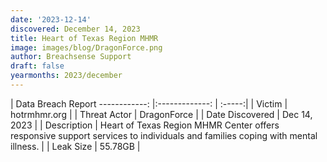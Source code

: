 ```yaml
---
date: '2023-12-14'
discovered: December 14, 2023
title: Heart of Texas Region MHMR
image: images/blog/DragonForce.png
author: Breachsense Support
draft: false
yearmonths: 2023/december
---
```



| Data Breach Report
------------:     |:-------------:    | :-----:|
| Victim      | hotrmhmr.org      | 
| Threat Actor      | DragonForce      | 
| Date Discovered      | Dec 14, 2023      | 
| Description      | Heart of Texas Region MHMR Center offers responsive support services to individuals and families coping with mental illness.      | 
| Leak Size      | 55.78GB      | 

